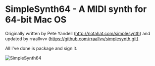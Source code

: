 # SimpleSynth64 - A MIDI synth for 64-bit Mac OS

Originally written by Pete Yandell (http://notahat.com/simplesynth) and
updated by rraallvvv (https://github.com/rraallvv/simplesynth.git).

All I've done is package and sign it.

![SimpleSynth64](https://user-images.githubusercontent.com/7347848/81375223-aab2f280-90c6-11ea-87aa-ce7e71153fb3.png)
